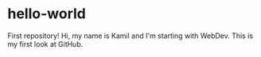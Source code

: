 # hello-world
First repository!
Hi,
my name is Kamil and I'm starting with WebDev. This is my first look at GitHub.

